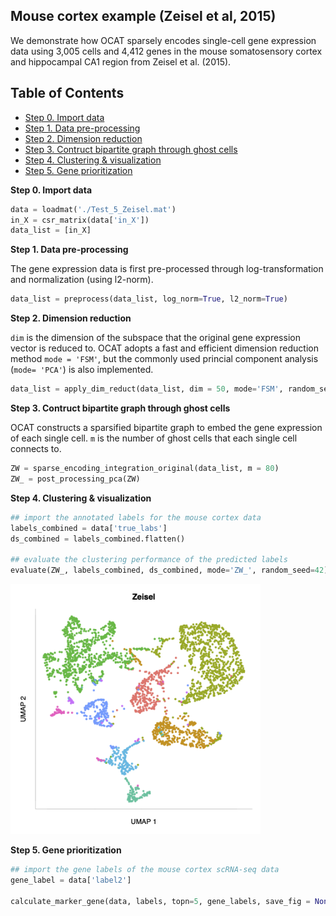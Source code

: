 ## Mouse cortex example (Zeisel et al, 2015)
We demonstrate how OCAT sparsely encodes single-cell gene expression data using 3,005 cells and 4,412 genes in the mouse somatosensory cortex and hippocampal CA1 region from Zeisel et al. (2015). 

## Table of Contents
- [Step 0. Import data](#data_import)
- [Step 1. Data pre-processing](#pre_processing)
- [Step 2. Dimension reduction](#dim_reduct)
- [Step 3. Contruct bipartite graph through ghost cells](#ghost_cell)
- [Step 4. Clustering \& visualization](#clustering)
- [Step 5. Gene prioritization](#gene_prior)

<a name="data_import"></a>**Step 0. Import data**     
```python
data = loadmat('./Test_5_Zeisel.mat')
in_X = csr_matrix(data['in_X'])
data_list = [in_X]
```

<a name="pre_processing"></a>**Step 1. Data pre-processing**

The gene expression data is first pre-processed through log-transformation and normalization (using l2-norm). 

```python
data_list = preprocess(data_list, log_norm=True, l2_norm=True)
```
<a name="dim_reduct"></a>**Step 2. Dimension reduction**

`dim` is the dimension of the subspace that the original gene expression vector is reduced to. OCAT adopts a fast and efficient dimension reduction method `mode = 'FSM'`, but the commonly used princial component analysis (`mode= 'PCA'`) is also implemented. 

```python
data_list = apply_dim_reduct(data_list, dim = 50, mode='FSM', random_seed=42)
```

<a name="ghost_cell"></a>**Step 3. Contruct bipartite graph through ghost cells**

OCAT constructs a sparsified bipartite graph to embed the gene expression of each single cell. `m` is the number of ghost cells that each single cell connects to. 

```python
ZW = sparse_encoding_integration_original(data_list, m = 80)
ZW_ = post_processing_pca(ZW)
```

<a name="clustering"></a>**Step 4. Clustering \& visualization**

```python
## import the annotated labels for the mouse cortex data
labels_combined = data['true_labs']
ds_combined = labels_combined.flatten()

## evaluate the clustering performance of the predicted labels
evaluate(ZW_, labels_combined, ds_combined, mode='ZW_', random_seed=42)
```
<img src="https://github.com/bowang-lab/OCAT/blob/master/vignettes/Clustering/Zeisel_clustering_v2.png" width="400" height="400" />  

<a name="gene_prior"></a>**Step 5. Gene prioritization**

```python
## import the gene labels of the mouse cortex scRNA-seq data
gene_label = data['label2']

calculate_marker_gene(data, labels, topn=5, gene_labels, save_fig = None, save_csv = None)
```
